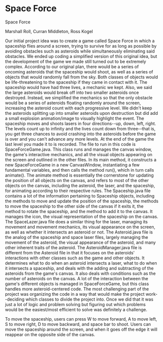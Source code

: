 # Space Force

Space Force

Marshall Roll, Curran Middleton, Ross Kogel

Our initial project idea was to create a game called Space Force in which a spaceship flies around a screen, trying to survive for as long as possible by avoiding obstacles such as asteroids while simultaneously eliminating said obstacles. We ended up coding a simplified version of this original idea, but the development of the game we made still turned out to be extremely complex. 
According to our original plan, there would be a series of oncoming asteroids that the spaceship would shoot, as well as a series of objects that would randomly fall from the sky. Both classes of objects would be life-threatening to the spaceship if they came in contact with it. The spaceship would have had three lives, a mechanic we kept. Also, we said the large asteroids would break off into two smaller asteroids once destroyed.
Instead, we simplified the mechanics so that the only obstacle would be a series of asteroids floating randomly around the screen, increasing the asteroid count with each progressive level. We didn't keep the asteroids splitting up into smaller asteroids upon destruction but did add a small explosion animation/image to visually highlight the event. The spaceship moves and shoots lasers in four directions--up, down, left, right. The levels count up to infinity and the lives count down from three--that is, you get three chances to avoid crashing into the asteroids before the game is over and you can't advance any more levels. At the end of the game the last level you made it to is recorded.
The file to run in this code is SpaceForceGame.java. This class runs and manages the canvas window, the game's interactive mechanics, and all the visual objects appearing on the screen and outlined in the other files. In its main method, it constructs a new SpaceForceGame in a new CanvasWindow, instantiating a few fundamental variables, and then calls the method run(), which in turn calls animate(). The animate method is essentially the cornerstone for updating the position of all objects on the canvas, and refers to most of the other objects on the canvas, including the asteroid, the laser, and the spaceship, for animating according to their respective rules.
The Spaceship.java file contains a lot of the information pertaining to Spaceship objects, including the methods to move and update the position of the spaceship, the methods to move the spaceship to the other side of the canvas if it exits it, the method to rotate the spaceship, and the method to add it to the canvas. It manages the icon, the visual representation of the spaceship on the canvas.
The SpaceLazer.java file does a similar thing for the laser, managing its movement and movement mechanics, its visual appearance on the screen, as well as whether it intersects an asteroid or not.
The Asteroid.java file is the analog of the spaceship and space laser files, largely managing the movement of the asteroid, the visual appearance of the asteroid, and many other inherent traits of the asteroid.
The AsteroidManager.java file is different from the Asteroid file in that it focuses on the asteroids' interactions with other classes such as the game and other objects. It determines what to do when an asteroid intersects a laser, what to do when it intersects a spaceship, and deals with the adding and subtracting of the asteroids from the game's canvas. It also deals with conditions such as the number of asteroids on the canvas. A lot of the interaction between the game's different objects is managed in SpaceForceGame, but this class handles more asteroid-centered code.
The most challenging part of the project was organizing the code in a way that would make the project work--deciding which classes to divide the project into. Once we did that it was just a lot of logic and problem solving but figuring out which problems would be the easiest/most efficient to solve was definitely a challenge.

To move the spaceship, users can press W to move forward, A to move left, S to move right, D to move backward, and space bar to shoot. Users can move the spaceship around the screen, and when it goes off the edge it will reappear on the opposite side of the canvas.